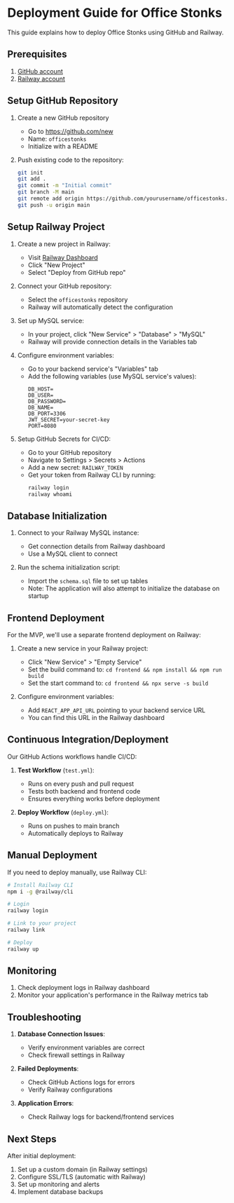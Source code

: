 # Deployment Guide for Office Stonks

This guide explains how to deploy Office Stonks using GitHub and Railway.

## Prerequisites

1. [GitHub account](https://github.com)
2. [Railway account](https://railway.app)

## Setup GitHub Repository

1. Create a new GitHub repository
   - Go to https://github.com/new
   - Name: `officestonks`
   - Initialize with a README

2. Push existing code to the repository:
   ```bash
   git init
   git add .
   git commit -m "Initial commit"
   git branch -M main
   git remote add origin https://github.com/yourusername/officestonks.git
   git push -u origin main
   ```

## Setup Railway Project

1. Create a new project in Railway:
   - Visit [Railway Dashboard](https://railway.app/dashboard)
   - Click "New Project"
   - Select "Deploy from GitHub repo"

2. Connect your GitHub repository:
   - Select the `officestonks` repository
   - Railway will automatically detect the configuration

3. Set up MySQL service:
   - In your project, click "New Service" > "Database" > "MySQL"
   - Railway will provide connection details in the Variables tab

4. Configure environment variables:
   - Go to your backend service's "Variables" tab
   - Add the following variables (use MySQL service's values):
     ```
     DB_HOST=
     DB_USER=
     DB_PASSWORD=
     DB_NAME=
     DB_PORT=3306
     JWT_SECRET=your-secret-key
     PORT=8080
     ```

5. Setup GitHub Secrets for CI/CD:
   - Go to your GitHub repository
   - Navigate to Settings > Secrets > Actions
   - Add a new secret: `RAILWAY_TOKEN`
   - Get your token from Railway CLI by running:
     ```bash
     railway login
     railway whoami
     ```

## Database Initialization

1. Connect to your Railway MySQL instance:
   - Get connection details from Railway dashboard
   - Use a MySQL client to connect

2. Run the schema initialization script:
   - Import the `schema.sql` file to set up tables
   - Note: The application will also attempt to initialize the database on startup

## Frontend Deployment

For the MVP, we'll use a separate frontend deployment on Railway:

1. Create a new service in your Railway project:
   - Click "New Service" > "Empty Service"
   - Set the build command to: `cd frontend && npm install && npm run build`
   - Set the start command to: `cd frontend && npx serve -s build`

2. Configure environment variables:
   - Add `REACT_APP_API_URL` pointing to your backend service URL
   - You can find this URL in the Railway dashboard

## Continuous Integration/Deployment

Our GitHub Actions workflows handle CI/CD:

1. **Test Workflow** (`test.yml`):
   - Runs on every push and pull request
   - Tests both backend and frontend code
   - Ensures everything works before deployment

2. **Deploy Workflow** (`deploy.yml`):
   - Runs on pushes to main branch
   - Automatically deploys to Railway

## Manual Deployment

If you need to deploy manually, use Railway CLI:

```bash
# Install Railway CLI
npm i -g @railway/cli

# Login
railway login

# Link to your project
railway link

# Deploy
railway up
```

## Monitoring

1. Check deployment logs in Railway dashboard
2. Monitor your application's performance in the Railway metrics tab

## Troubleshooting

1. **Database Connection Issues**:
   - Verify environment variables are correct
   - Check firewall settings in Railway

2. **Failed Deployments**:
   - Check GitHub Actions logs for errors
   - Verify Railway configurations

3. **Application Errors**:
   - Check Railway logs for backend/frontend services

## Next Steps

After initial deployment:

1. Set up a custom domain (in Railway settings)
2. Configure SSL/TLS (automatic with Railway)
3. Set up monitoring and alerts
4. Implement database backups